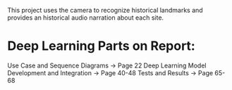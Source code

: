 This project uses the camera to recognize historical landmarks and provides an historical audio narration about each site.

# Deep Learning Parts on Report:
Use Case and Sequence Diagrams -> Page 22
Deep Learning Model Development and Integration -> Page 40-48
Tests and Results -> Page 65-68
